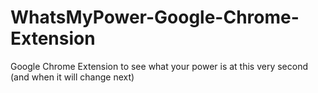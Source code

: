 WhatsMyPower-Google-Chrome-Extension
====================================

Google Chrome Extension to see what your power is at this very second (and when it will change next)
